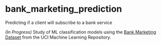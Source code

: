 # bank_marketing_prediction
Predicting if a client will subscribe to a bank service

*(In Progress)*
Study of ML classification models using the [Bank Marketing Dataset](http://archive.ics.uci.edu/ml/datasets/Bank+Marketing#) from the UCI Machine Learning Repository.